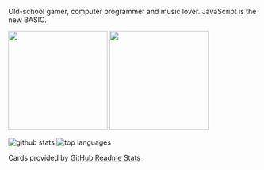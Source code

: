 Old-school gamer, computer programmer and music lover. JavaScript is the new BASIC.

<a href="https://audiomotion.me"><img src="https://audiomotion.me/docs/img/audioMotion-header.png" height="200"></a> <a href="https://audiomotion.dev"><img src="https://audiomotion.dev/cover.png" height="200"></a>

![github stats](https://github-readme-stats.vercel.app/api?username=hvianna&theme=gruvbox&show_icons=true&include_all_commits=true) ![top languages](https://github-readme-stats.vercel.app/api/top-langs/?username=hvianna&theme=gruvbox&layout=compact)

Cards provided by [GitHub Readme Stats](https://github.com/anuraghazra/github-readme-stats)
